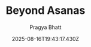 ---
title: "Beyond Asanas"
date: "2025-08-16T19:43:17.430Z"
author: "Pragya Bhatt"
read_year: "NO"
recommendation: '3'
url: /bookshelf/beyond-asanas
---